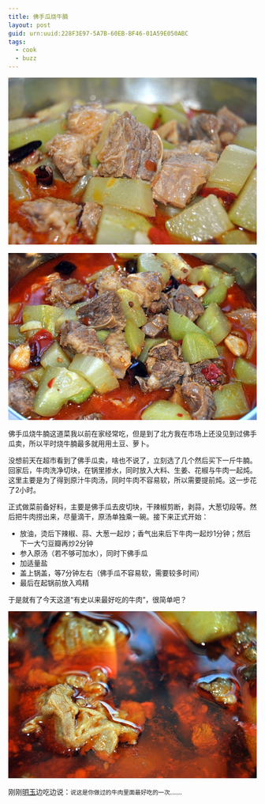 ```yaml
---
title: 佛手瓜烧牛腩
layout: post
guid: urn:uuid:228F3E97-5A7B-60EB-BF46-01A59E050ABC
tags:
  - cook
  - buzz
---
```


[![柔软的牛腩](/media/files/2013/12/131209_cook_a.jpg)](/media/files/2013/12/131209_cook_a.jpg#pirobox)

[![也是视觉盛宴](/media/files/2013/12/131209_cook_b.jpg)](/media/files/2013/12/131209_cook_b.jpg#pirobox)

佛手瓜烧牛腩这道菜我以前在家经常吃，但是到了北方我在市场上还没见到过佛手瓜卖，所以平时烧牛腩最多就用用土豆、萝卜。

没想前天在超市看到了佛手瓜卖，啥也不说了，立刻选了几个然后买下一斤牛腩。回家后，牛肉洗净切块，在锅里掺水，同时放入大料、生姜、花椒与牛肉一起炖。这里主要是为了得到原汁牛肉汤，同时牛肉不容易软，所以需要提前炖。这一步花了2小时。

正式做菜前备好料，主要是佛手瓜去皮切块，干辣椒剪断，剥蒜，大葱切段等。然后把牛肉捞出来，尽量滴干，原汤单独乘一碗。接下来正式开始：

* 放油，烫后下辣椒、蒜、大葱一起炒；香气出来后下牛肉一起炒1分钟；然后下一大勺豆瓣再炒2分钟
* 参入原汤（若不够可加水），同时下佛手瓜
* 加适量盐
* 盖上锅盖，等7分钟左右（佛手瓜不容易软，需要较多时间）
* 最后在起锅前放入鸡精

于是就有了今天这道“有史以来最好吃的牛肉”，很简单吧？

[![俩人饭后这道菜所剩无几](/media/files/2013/12/131209_cook_c.jpg)](/media/files/2013/12/131209_cook_c.jpg#pirobox)

刚刚[明玉](http://weibo.com/mingyuran)边吃边说：`说这是你做过的牛肉里面最好吃的一次`……